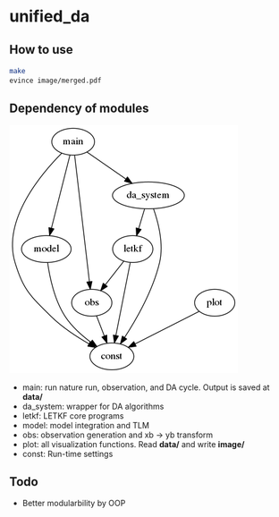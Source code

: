 # unified_da

## How to use
```bash
make
evince image/merged.pdf
```

## Dependency of modules
<img src="documentation/graph.png">

* main: run nature run, observation, and DA cycle. Output is saved at **data/**
* da_system: wrapper for DA algorithms
* letkf: LETKF core programs
* model: model integration and TLM
* obs: observation generation and xb -> yb transform
* plot: all visualization functions. Read **data/** and write **image/**
* const: Run-time settings

## Todo
* Better modularbility by OOP
